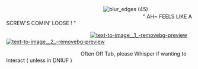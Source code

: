 
 ㅤ ㅤ ㅤ ㅤㅤ ㅤㅤ ㅤ ㅤ ㅤ ㅤ ㅤ ㅤ ㅤㅤㅤㅤ![blur_edges (45)](https://github.com/user-attachments/assets/d1b14c02-7232-4e2b-a2d3-805e55137768)ㅤ
ㅤㅤㅤㅤㅤㅤㅤㅤㅤㅤㅤㅤㅤㅤㅤㅤㅤㅤㅤㅤㅤㅤㅤㅤㅤㅤㅤㅤㅤㅤㅤㅤㅤ ㅤㅤㅤ  "  AH~  FEELS LIKE A SCREW'S COMIN' LOOSE !  "

ㅤㅤㅤㅤㅤㅤㅤㅤㅤㅤㅤㅤㅤㅤ ㅤ ㅤㅤ[![text-to-image__1_-removebg-preview](https://github.com/user-attachments/assets/6e90e002-9ec6-44fb-ab25-01086fae8d63)](https://guns.lol/helterspider)    [![text-to-image__2_-removebg-preview](https://github.com/user-attachments/assets/78687b74-df08-4f57-9c90-cdfac16ac7f4)](https://retrospring.net/@AMERiCAN0)


ㅤㅤㅤㅤㅤ ㅤㅤㅤㅤㅤㅤㅤㅤㅤ ㅤOften Off Tab,  please Whisper if wanting to Interact  ( unless in DNIUF )

ㅤㅤㅤㅤㅤㅤㅤㅤㅤㅤㅤㅤㅤㅤㅤ
